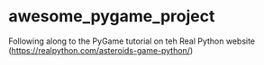 # awesome_pygame_project

Following along to the PyGame tutorial on teh Real Python website (https://realpython.com/asteroids-game-python/)
